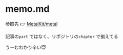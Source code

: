 # memo.md


参照先 👉 [MetalKit/metal](https://github.com/MetalKit/metal)



記事の`part` ではなく、リポジトリの`chapter` で揃えてる

うーむわかり辛い😇
